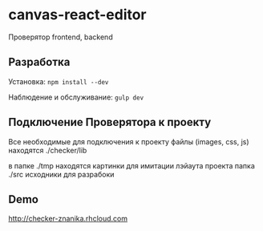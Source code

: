 # canvas-react-editor
Проверятор frontend, backend

Разработка
----------

Установка: `npm install --dev`

Наблюдение и обслуживание: `gulp dev`


Подключение Проверятора к проекту
----------

Все необходимые для подключения к проекту файлы (images, css, js) 
находятся  ./checker/lib

в папке ./tmp находятся картинки для имитации лэйаута проекта
папка ./src исходники для разрабоки

Demo
----------

http://checker-znanika.rhcloud.com
